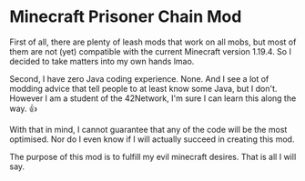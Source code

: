 # Minecraft Prisoner Chain Mod

First of all, there are plenty of leash mods that work on all mobs, but most of them are not (yet) compatible with the current Minecraft version 1.19.4. So I decided to take matters into my own hands lmao.

Second, I have zero Java coding experience. None. And I see a lot of modding advice that tell people to at least know some Java, but I don't. However I am a student of the 42Network, I'm sure I can learn this along the way. :thumbsup:

With that in mind, I cannot guarantee that any of the code will be the most optimised. Nor do I even know if I will actually succeed in creating this mod.

The purpose of this mod is to fulfill my evil minecraft desires. That is all I will say.
